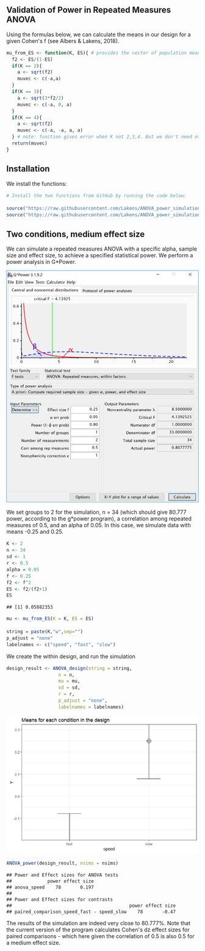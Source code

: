 
Validation of Power in Repeated Measures ANOVA
----------------------------------------------

Using the formulas below, we can calculate the means in our design for a given Cohen's f (see Albers & Lakens, 2018).

``` r
mu_from_ES <- function(K, ES){ # provides the vector of population means for a given population ES and nr of groups
  f2 <- ES/(1-ES)
  if(K == 2){
    a <- sqrt(f2)
    muvec <- c(-a,a)
  }
  if(K == 3){
    a <- sqrt(3*f2/2)
    muvec <- c(-a, 0, a)
  }
  if(K == 4){
    a <- sqrt(f2)
    muvec <- c(-a, -a, a, a)
  } # note: function gives error when K not 2,3,4. But we don't need other K.
  return(muvec)
}
```

Installation
------------

We install the functions:

``` r
# Install the two functions from GitHub by running the code below:

source("https://raw.githubusercontent.com/Lakens/ANOVA_power_simulation/master/ANOVA_design.R")
source("https://raw.githubusercontent.com/Lakens/ANOVA_power_simulation/master/ANOVA_power.R")
```

Two conditions, medium effect size
----------------------------------

We can simulate a repeated measures ANOVA with a specific alpha, sample size and effect size, to achieve a specified statistical power. We perform a power analysis in G\*Power.

![](validation_power_within_files/figure-markdown_github/gpower_1.png)

We set groups to 2 for the simulation, n = 34 (which should give 80.777 power, according to the g\*power program), a correlation among repeated measures of 0.5, and an alpha of 0.05. In this case, we simulate data with means -0.25 and 0.25.

``` r
K <- 2
n <- 34
sd <- 1
r <- 0.5
alpha = 0.05
f <- 0.25
f2 <- f^2
ES <- f2/(f2+1)
ES
```

    ## [1] 0.05882353

``` r
mu <- mu_from_ES(K = K, ES = ES)

string = paste(K,"w",sep="")
p_adjust = "none"
labelnames <- c("speed", "fast", "slow")
```

We create the within design, and run the simulation

``` r
design_result <- ANOVA_design(string = string,
                   n = n, 
                   mu = mu, 
                   sd = sd, 
                   r = r, 
                   p_adjust = "none",
                   labelnames = labelnames)
```

![](validation_power_within_files/figure-markdown_github/unnamed-chunk-4-1.png)

``` r
ANOVA_power(design_result, nsims = nsims)
```

    ## Power and Effect sizes for ANOVA tests
    ##             power effect size
    ## anova_speed    78       0.197
    ## 
    ## Power and Effect sizes for contrasts
    ##                                           power effect size
    ## paired_comparison_speed_fast - speed_slow    78       -0.47

The results of the simulation are indeed very close to 80.777%. Note that the current version of the program calculates Cohen's dz effect sizes for paired comparisons - which here given the correlation of 0.5 is also 0.5 for a medium effect size.
